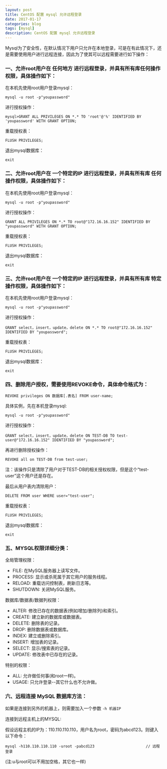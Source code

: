 ```yaml
---
layout: post
title: CentOS 配置 mysql 允许远程登录
date: 2017-01-17
categories: blog
tags: [mysql]
description: CentOS 配置 mysql 允许远程登录
---
```


Mysql为了安全性，在默认情况下用户只允许在本地登录，可是在有此情况下，还是需要使用用户进行远程连接，因此为了使其可以远程需要进行如下操作：

### 一、允许root用户在 任何地方 进行远程登录，并具有所有库任何操作权限，具体操作如下：

在本机先使用root用户登录mysql：

    mysql -u root -p"youpassword" 

进行授权操作：

    mysql>GRANT ALL PRIVILEGES ON *.* TO 'root'@'%' IDENTIFIED BY 'youpassword' WITH GRANT OPTION;

重载授权表：

    FLUSH PRIVILEGES;

退出mysql数据库：

    exit


### 二、允许root用户在 一个特定的IP 进行远程登录，并具有所有库 任何操作权限，具体操作如下：

在本机先使用root用户登录mysql：

    mysql -u root -p"youpassword" 

进行授权操作：

    GRANT ALL PRIVILEGES ON *.* TO root@"172.16.16.152" IDENTIFIED BY "youpassword" WITH GRANT OPTION;

重载授权表：

    FLUSH PRIVILEGES;

退出mysql数据库：

    exit

### 三、允许root用户在 一个特定的IP 进行远程登录，并具有所有库 特定操作权限，具体操作如下：

在本机先使用root用户登录mysql：

    mysql -u root -p"youpassword" 

进行授权操作：

    GRANT select，insert，update，delete ON *.* TO root@"172.16.16.152" IDENTIFIED BY "youpassword";

重载授权表：

    FLUSH PRIVILEGES;

退出mysql数据库：

    exit


### 四、删除用户授权，需要使用REVOKE命令，具体命令格式为：

    REVOKE privileges ON 数据库[.表名] FROM user-name;

具体实例，先在本机登录mysql:

    mysql -u root -p"youpassword" 

进行授权操作：

    GRANT select，insert，update，delete ON TEST-DB TO test-user@"172.16.16.152" IDENTIFIED BY "youpassword";

再进行删除授权操作：

    REVOKE all on TEST-DB from test-user;

注：该操作只是清除了用户对于TEST-DB的相关授权权限，但是这个“test-user”这个用户还是存在。

最后从用户表内清除用户：

    DELETE FROM user WHERE user="test-user";

重载授权表：

    FLUSH PRIVILEGES;

退出mysql数据库：

    exit

### 五、MYSQL权限详细分类：

全局管理权限： 

- FILE: 在MySQL服务器上读写文件。 
- PROCESS: 显示或杀死属于其它用户的服务线程。 
- RELOAD: 重载访问控制表，刷新日志等。 
- SHUTDOWN: 关闭MySQL服务。

数据库/数据表/数据列权限： 

- ALTER: 修改已存在的数据表(例如增加/删除列)和索引。 
- CREATE: 建立新的数据库或数据表。 
- DELETE: 删除表的记录。 
- DROP: 删除数据表或数据库。 
- INDEX: 建立或删除索引。 
- INSERT: 增加表的记录。 
- SELECT: 显示/搜索表的记录。 
- UPDATE: 修改表中已存在的记录。

特别的权限： 

- ALL: 允许做任何事(和root一样)。 
- USAGE: 只允许登录--其它什么也不允许做。

### 六、远程连接 MySQL 数据库方法：

如果是连接到另外的机器上，则需要加入一个参数 `-h 机器IP`

连接到远程主机上的MYSQL:

假设远程主机的IP为：110.110.110.110，用户名为root，密码为abcd123。则键入以下命令：

    mysql -h110.110.110.110 -uroot -pabcd123                       // 远程登录

(注:u与root可以不用加空格，其它也一样)